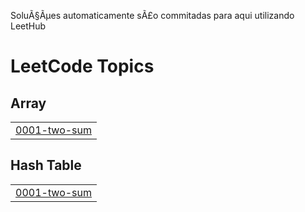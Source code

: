SoluÃ§Ãµes automaticamente sÃ£o commitadas para aqui utilizando LeetHub

<!---LeetCode Topics Start-->
# LeetCode Topics
## Array
|  |
| ------- |
| [0001-two-sum](https://github.com/Matheuxx19/LeetCode/tree/master/0001-two-sum) |
## Hash Table
|  |
| ------- |
| [0001-two-sum](https://github.com/Matheuxx19/LeetCode/tree/master/0001-two-sum) |
<!---LeetCode Topics End-->